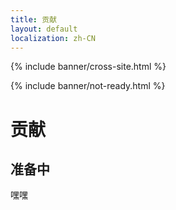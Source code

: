 ```yaml
---
title: 贡献
layout: default
localization: zh-CN
---
```


{% include banner/cross-site.html %}

{% include banner/not-ready.html %}

# 贡献

## 准备中

嘿嘿
